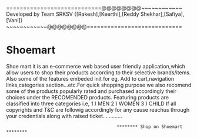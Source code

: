 ============================@@@@@@@@~~~~~~~~~~~~ Developed by Team SRKSV {[Rakesh],[Keerthi],[Reddy Shekhar],[Safiya],[Vani]} ~~~~~~~~~~~~@@@@@@@@============================

# Shoemart

Shoe mart it is an e-commerce web based user friendly application,which allow users to shop their products according to their selective brands/items.
Also some of the features embeded init for eg, Add to cart,navigation links,categories section...etc.For quick shopping purpose we also recomend some of
the products popularly rated and purchased accordingly their choices under the RECOMENDED products. 
Featuring products are classified into three categories i.e, 1 ) MEN
                                                             2 ) WOMEN
                                                             3 ) CHILD
If all copyrights and T&C are followig accordingly for any cause reachus through your credentials along with raised ticket.............

      
                                              ******** Shop on Shoemart ********
